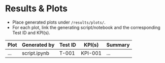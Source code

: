 # Results & Plots

- Place generated plots under `/results/plots/`.
- For each plot, link the generating script/notebook and the corresponding Test ID and KPI(s).

| Plot | Generated by | Test ID | KPI(s) | Summary |
|------|--------------|---------|--------|---------|
| ...  | script.ipynb | T-001   | KPI-001| ...     |
